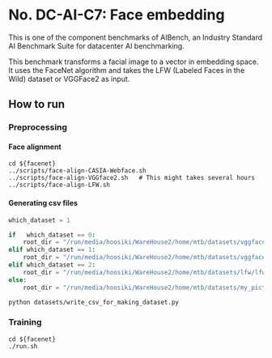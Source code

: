 # No. DC-AI-C7: Face embedding
This is one of the component benchmarks of AIBench, an Industry Standard AI Benchmark Suite for datacenter AI benchmarking.

This benchmark transforms a facial image to a vector in embedding space. It uses the FaceNet algorithm and takes the LFW (Labeled Faces in the Wild) dataset or VGGFace2 as input.


## How to run

### Preprocessing
#### Face alignment


```Shell
cd ${facenet}
../scripts/face-align-CASIA-Webface.sh
../scripts/face-align-VGGface2.sh   # This might takes several hours
../scripts/face-align-LFW.sh
```

#### Generating csv files  

```Python
which_dataset = 1
```
```Python
if   which_dataset == 0:
    root_dir = "/run/media/hoosiki/WareHouse2/home/mtb/datasets/vggface2/train_mtcnnpy_182"
elif which_dataset == 1:
    root_dir = "/run/media/hoosiki/WareHouse2/home/mtb/datasets/vggface2/test_mtcnnpy_182"
elif which_dataset == 2:
    root_dir = "/run/media/hoosiki/WareHouse2/home/mtb/datasets/lfw/lfw_mtcnnpy_182"
else:
    root_dir = "/run/media/hoosiki/WareHouse2/home/mtb/datasets/my_pictures/my_pictures_mtcnnpy_182"
```
```Shell
python datasets/write_csv_for_making_dataset.py
```

### Training

```Shell
cd ${facenet}
./run.sh
```

